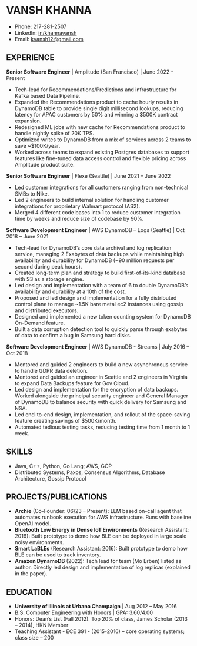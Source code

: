 # VANSH KHANNA
- Phone: 217-281-2507
- LinkedIn: [in/khannavansh](https://www.linkedin.com/in/khannavansh)
- Email: kvansh12@gmail.com

## EXPERIENCE

**Senior Software Engineer** | Amplitude (San Francisco) | June 2022 - Present
- Tech-lead for Recommendations/Predictions and infrastructure for Kafka based Data Pipeline.
- Expanded the Recommendations product to cache hourly results in DynamoDB table to provide single digit millisecond lookups, reducing latency for APAC customers by 50% and winning a $500K contract expansion.
- Redesigned ML jobs with new cache for Recommendations product to handle nightly spike of 20K TPS. 
- Optimized writes to DynamoDB from a mix of services across 2 teams to save ~$100K/year.
- Worked across teams to expand existing Postgres databases to support features like fine-tuned data access control and flexible pricing across Amplitude product suite.

**Senior Software Engineer** | Flexe (Seattle) | June 2021 – June 2022
- Led customer integrations for all customers ranging from non-technical SMBs to Nike.
- Led 2 engineers to build internal solution for handling customer integrations for proprietary Walmart protocol (AS2). 
- Merged 4 different code bases into 1 to reduce customer integration time by weeks and reduce size of codebase by 90%.

**Software Development Engineer** | AWS DynamoDB – Logs (Seattle) | Oct 2018 – June 2021
- Tech-lead for DynamoDB’s core data archival and log replication service, managing 2 Exabytes of data backups while maintaining high availability and durability for DynamoDB (~90 million requests per second during peak hours). 
- Created long-term plan and strategy to build first-of-its-kind database with S3 as a storage engine.
- Led design and implementation with a team of 6 to double DynamoDB’s availability and durability at a 10th of the cost.
- Proposed and led design and implementation for a fully distributed control plane to manage ~1.5K bare metal ec2 instances using gossip and distributed executors.
- Designed and implemented a new token counting system for DynamoDB On-Demand feature.
- Built a data corruption detection tool to quickly parse through exabytes of data to confirm a bug in Samsung hard disks.

**Software Development Engineer** | AWS DynamoDB - Streams | July 2016 – Oct 2018
- Mentored and guided 2 engineers to build a new asynchronous service to handle GDPR data deletion.
- Mentored and guided an engineer in Seattle and 2 engineers in Virginia to expand Data Backups feature for Gov Cloud.
- Led design and implementation for the encryption of data backups. Worked alongside the principal security engineer and General Manager of DynamoDB to balance security with quick delivery for Samsung and NSA.
- Led end-to-end design, implementation, and rollout of the space-saving feature creating savings of $500K/month.
- Automated tedious testing tasks, reducing testing time from 1 month to 1 week.

## SKILLS
- Java, C++, Python, Go Lang; AWS, GCP
- Distributed Systems, Paxos, Consensus Algorithms, Database Architecture, Gossip Protocol

## PROJECTS/PUBLICATIONS
- **Archie** (Co-Founder: 06/23 – Present): LLM based on-call agent that automates runbook execution for AWS infrastructure. Runs with baseline OpenAI model.
- **Bluetooth Low Energy in Dense IoT Environments** (Research Assistant: 2016): Built prototype to demo how BLE can be deployed in large scale noisy environments.
- **Smart LaBLEs** (Research Assistant: 2016): Built prototype to demo how BLE can be used to track inventory.
- **Amazon DynamoDB** (2022): Tech lead for team (Mo Erben) listed as author. Directly led design and implementation of log replicas (explained in the paper).

## EDUCATION
- **University of Illinois at Urbana Champaign** | Aug 2012 – May 2016
- B.S. Computer Engineering with Honors | GPA: 3.60/4.00  
- Honors: Dean’s List (Fall 2012): Top 20% of class, James Scholar (2013 – 2014), HKN Member
- Teaching Assistant - ECE 391 - (2015-2016) – core operating systems; class size – 200

